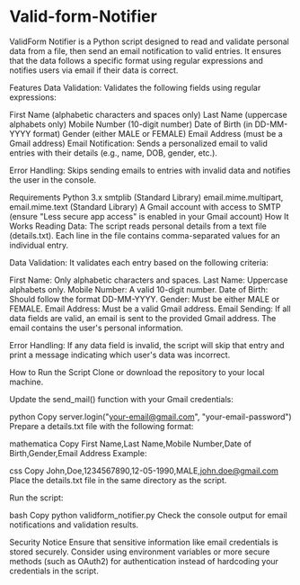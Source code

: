 # Valid-form-Notifier

ValidForm Notifier is a Python script designed to read and validate personal data from a file, then send an email notification to valid entries. It ensures that the data follows a specific format using regular expressions and notifies users via email if their data is correct.

Features
Data Validation: Validates the following fields using regular expressions:

First Name (alphabetic characters and spaces only)
Last Name (uppercase alphabets only)
Mobile Number (10-digit number)
Date of Birth (in DD-MM-YYYY format)
Gender (either MALE or FEMALE)
Email Address (must be a Gmail address)
Email Notification: Sends a personalized email to valid entries with their details (e.g., name, DOB, gender, etc.).

Error Handling: Skips sending emails to entries with invalid data and notifies the user in the console.

Requirements
Python 3.x
smtplib (Standard Library)
email.mime.multipart, email.mime.text (Standard Library)
A Gmail account with access to SMTP (ensure "Less secure app access" is enabled in your Gmail account)
How It Works
Reading Data: The script reads personal details from a text file (details.txt). Each line in the file contains comma-separated values for an individual entry.

Data Validation: It validates each entry based on the following criteria:

First Name: Only alphabetic characters and spaces.
Last Name: Uppercase alphabets only.
Mobile Number: A valid 10-digit number.
Date of Birth: Should follow the format DD-MM-YYYY.
Gender: Must be either MALE or FEMALE.
Email Address: Must be a valid Gmail address.
Email Sending: If all data fields are valid, an email is sent to the provided Gmail address. The email contains the user's personal information.

Error Handling: If any data field is invalid, the script will skip that entry and print a message indicating which user's data was incorrect.

How to Run the Script
Clone or download the repository to your local machine.

Update the send_mail() function with your Gmail credentials:

python
Copy
server.login("your-email@gmail.com", "your-email-password")
Prepare a details.txt file with the following format:

mathematica
Copy
First Name,Last Name,Mobile Number,Date of Birth,Gender,Email Address
Example:

css
Copy
John,Doe,1234567890,12-05-1990,MALE,john.doe@gmail.com
Place the details.txt file in the same directory as the script.

Run the script:

bash
Copy
python validform_notifier.py
Check the console output for email notifications and validation results.

Security Notice
Ensure that sensitive information like email credentials is stored securely. Consider using environment variables or more secure methods (such as OAuth2) for authentication instead of hardcoding your credentials in the script.

